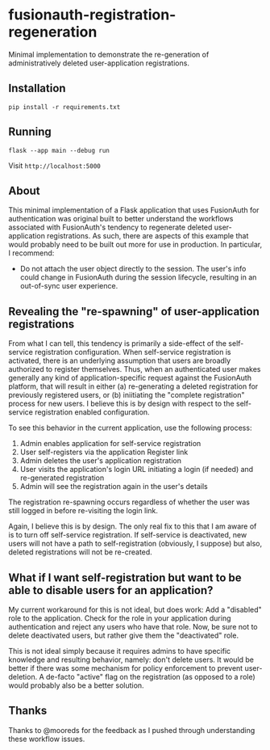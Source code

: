 # fusionauth-registration-regeneration

Minimal implementation to demonstrate the re-generation of administratively deleted
user-application registrations.

## Installation

```
pip install -r requirements.txt
```


## Running

```
flask --app main --debug run
```

Visit `http://localhost:5000`


## About

This minimal implementation of a Flask application that uses FusionAuth for authentication
was original built to better understand the workflows associated with FusionAuth's
tendency to regenerate deleted user-application registrations. As such, there are aspects
of this example that would probably need to be built out more for use in production. In
particular, I recommend:

- Do not attach the user object directly to the session. The user's info could change in FusionAuth during the session lifecycle, resulting in an out-of-sync user experience.

## Revealing the "re-spawning" of user-application registrations

From what I can tell, this tendency is primarily a side-effect of the self-service registration
configuration. When self-service registration is activated, there is an underlying assumption
that users are broadly authorized to register themselves. Thus, when an authenticated
user makes generally any kind of application-specific request against the FusionAuth
platform, that will result in either (a) re-generating a deleted registration for
previously registered users, or (b) iniitiating the "complete registration" process for
new users. I believe this is by design with respect to the self-service registration enabled
configuration.

To see this behavior in the current application, use the following process:

1. Admin enables application for self-service registration
2. User self-registers via the application Register link 
3. Admin deletes the user's application registration
4. User visits the application's login URL initiating a login (if needed) and re-generated registration
5. Admin will see the registration again in the user's details

The registration re-spawning occurs regardless of whether the user was still logged in
before re-visiting the login link.

Again, I believe this is by design. The only real fix to this that I am aware of is to
turn off self-service registration. If self-service is deactivated, new users will not
have a path to self-registration (obviously, I suppose) but also, deleted registrations
will not be re-created.


## What if I want self-registration but want to be able to disable users for an application?

My current workaround for this is not ideal, but does work: Add a "disabled" role to the
application. Check for the role in your application during authentication and reject any
users who have that role. Now, be sure not to delete deactivated users, but rather give
them the "deactivated" role.

This is not ideal simply because it requires admins to have specific knowledge and
resulting behavior, namely: don't delete users. It would be better if there was some
mechanism for policy enforcement to prevent user-deletion. A de-facto "active" flag on
the registration (as opposed to a role) would probably also be a better solution.


## Thanks

Thanks to @mooreds for the feedback as I pushed through understanding these workflow issues.
